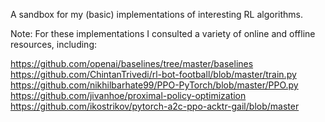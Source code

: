 A sandbox for my (basic) implementations of interesting RL algorithms. 

Note:
For these implementations I consulted a variety of online and offline resources, including:

https://github.com/openai/baselines/tree/master/baselines
https://github.com/ChintanTrivedi/rl-bot-football/blob/master/train.py 
https://github.com/nikhilbarhate99/PPO-PyTorch/blob/master/PPO.py
https://github.com/jivanhoe/proximal-policy-optimization
https://github.com/ikostrikov/pytorch-a2c-ppo-acktr-gail/blob/master
